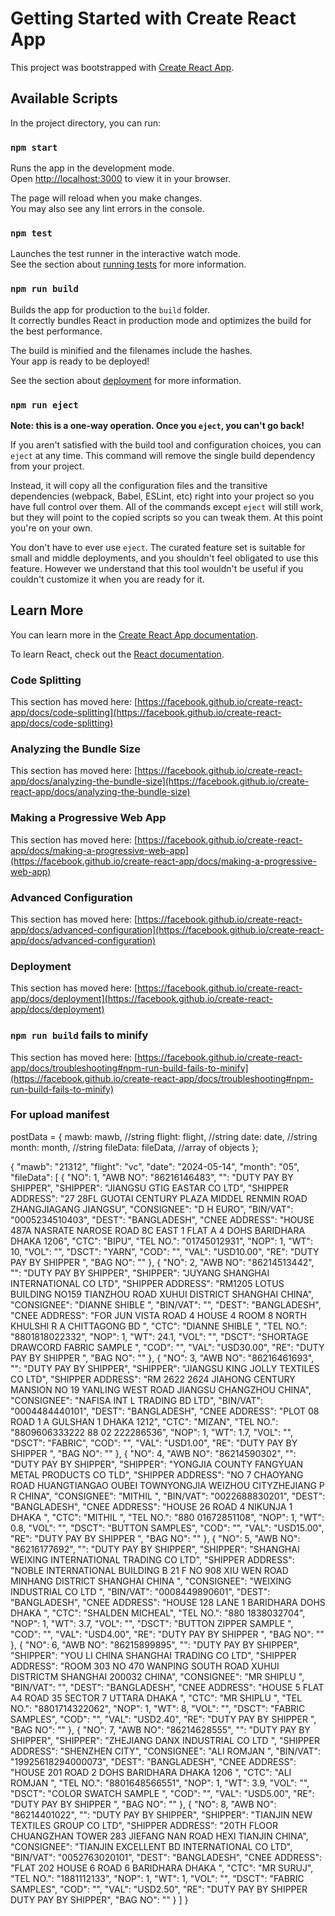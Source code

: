 # Getting Started with Create React App

This project was bootstrapped with [Create React App](https://github.com/facebook/create-react-app).

## Available Scripts

In the project directory, you can run:

### `npm start`

Runs the app in the development mode.\
Open [http://localhost:3000](http://localhost:3000) to view it in your browser.

The page will reload when you make changes.\
You may also see any lint errors in the console.

### `npm test`

Launches the test runner in the interactive watch mode.\
See the section about [running tests](https://facebook.github.io/create-react-app/docs/running-tests) for more information.

### `npm run build`

Builds the app for production to the `build` folder.\
It correctly bundles React in production mode and optimizes the build for the best performance.

The build is minified and the filenames include the hashes.\
Your app is ready to be deployed!

See the section about [deployment](https://facebook.github.io/create-react-app/docs/deployment) for more information.

### `npm run eject`

**Note: this is a one-way operation. Once you `eject`, you can't go back!**

If you aren't satisfied with the build tool and configuration choices, you can `eject` at any time. This command will remove the single build dependency from your project.

Instead, it will copy all the configuration files and the transitive dependencies (webpack, Babel, ESLint, etc) right into your project so you have full control over them. All of the commands except `eject` will still work, but they will point to the copied scripts so you can tweak them. At this point you're on your own.

You don't have to ever use `eject`. The curated feature set is suitable for small and middle deployments, and you shouldn't feel obligated to use this feature. However we understand that this tool wouldn't be useful if you couldn't customize it when you are ready for it.

## Learn More

You can learn more in the [Create React App documentation](https://facebook.github.io/create-react-app/docs/getting-started).

To learn React, check out the [React documentation](https://reactjs.org/).

### Code Splitting

This section has moved here: [https://facebook.github.io/create-react-app/docs/code-splitting](https://facebook.github.io/create-react-app/docs/code-splitting)

### Analyzing the Bundle Size

This section has moved here: [https://facebook.github.io/create-react-app/docs/analyzing-the-bundle-size](https://facebook.github.io/create-react-app/docs/analyzing-the-bundle-size)

### Making a Progressive Web App

This section has moved here: [https://facebook.github.io/create-react-app/docs/making-a-progressive-web-app](https://facebook.github.io/create-react-app/docs/making-a-progressive-web-app)

### Advanced Configuration

This section has moved here: [https://facebook.github.io/create-react-app/docs/advanced-configuration](https://facebook.github.io/create-react-app/docs/advanced-configuration)

### Deployment

This section has moved here: [https://facebook.github.io/create-react-app/docs/deployment](https://facebook.github.io/create-react-app/docs/deployment)

### `npm run build` fails to minify

This section has moved here: [https://facebook.github.io/create-react-app/docs/troubleshooting#npm-run-build-fails-to-minify](https://facebook.github.io/create-react-app/docs/troubleshooting#npm-run-build-fails-to-minify)

<!-- ---------------------------------------FROM HERE----------------------------------------- -->

### For upload manifest

postData = {
mawb: mawb, //string
flight: flight, //string
date: date, //string
month: month, //string
fileData: fileData, //array of objects
};

{
"mawb": "21312",
"flight": "vc",
"date": "2024-05-14",
"month": "05",
"fileData": [
{
"NO": 1,
"AWB NO": "86216146483",
"": "DUTY PAY BY SHIPPER",
"SHIPPER": "JIANGSU GTIG EASTAR CO LTD",
"SHIPPER ADDRESS": "27 28FL GUOTAI CENTURY PLAZA MIDDEL RENMIN ROAD ZHANGJIAGANG JIANGSU",
"CONSIGNEE": "D H EURO",
"BIN/VAT": "0005234510403",
"DEST": "BANGLADESH",
"CNEE ADDRESS": "HOUSE 487A NASRATE NAROSE ROAD 8C EAST 1 FLAT A 4 DOHS BARIDHARA DHAKA 1206",
"CTC": "BIPU",
"TEL NO.": "01745012931",
"NOP": 1,
"WT": 10,
"VOL": "",
"DSCT": "YARN",
"COD": "",
"VAL": "USD10.00",
"RE": "DUTY PAY BY SHIPPER ",
"BAG NO": ""
},
{
"NO": 2,
"AWB NO": "86214513442",
"": "DUTY PAY BY SHIPPER",
"SHIPPER": "JUYANG SHANGHAI INTERNATIONAL CO LTD",
"SHIPPER ADDRESS": "RM1205 LOTUS BUILDING NO159 TIANZHOU ROAD XUHUI DISTRICT SHANGHAI CHINA",
"CONSIGNEE": "DIANNE SHIBLE ",
"BIN/VAT": "",
"DEST": "BANGLADESH",
"CNEE ADDRESS": "FOR JUN VISTA ROAD 4 HOUSE 4 ROOM 8 NORTH KHULSHI R A CHITTAGONG BD ",
"CTC": "DIANNE SHIBLE ",
"TEL NO.": "8801818022332",
"NOP": 1,
"WT": 24.1,
"VOL": "",
"DSCT": "SHORTAGE DRAWCORD FABRIC SAMPLE ",
"COD": "",
"VAL": "USD30.00",
"RE": "DUTY PAY BY SHIPPER ",
"BAG NO": ""
},
{
"NO": 3,
"AWB NO": "86216461693",
"": "DUTY PAY BY SHIPPER",
"SHIPPER": "JIANGSU KING JOLLY TEXTILES CO LTD",
"SHIPPER ADDRESS": "RM 2622 2624 JIAHONG CENTURY MANSION NO 19 YANLING WEST ROAD JIANGSU CHANGZHOU CHINA",
"CONSIGNEE": "NAFISA INT L TRADING BD LTD",
"BIN/VAT": "0004484440101",
"DEST": "BANGLADESH",
"CNEE ADDRESS": "PLOT 08 ROAD 1 A GULSHAN 1 DHAKA 1212",
"CTC": "MIZAN",
"TEL NO.": "8809606333222 88 02 222286536",
"NOP": 1,
"WT": 1.7,
"VOL": "",
"DSCT": "FABRIC",
"COD": "",
"VAL": "USD1.00",
"RE": "DUTY PAY BY SHIPPER ",
"BAG NO": ""
},
{
"NO": 4,
"AWB NO": "86214590302",
"": "DUTY PAY BY SHIPPER",
"SHIPPER": "YONGJIA COUNTY FANGYUAN METAL PRODUCTS CO TLD",
"SHIPPER ADDRESS": "NO 7 CHAOYANG ROAD HUANGTIANGAO OUBEI TOWNYONGJIA WEIZHOU CITYZHEJIANG P R CHINA",
"CONSIGNEE": "MITHIL ",
"BIN/VAT": "0022688830201",
"DEST": "BANGLADESH",
"CNEE ADDRESS": "HOUSE 26 ROAD 4 NIKUNJA 1 DHAKA ",
"CTC": "MITHIL ",
"TEL NO.": "880 01672851108",
"NOP": 1,
"WT": 0.8,
"VOL": "",
"DSCT": "BUTTON SAMPLES",
"COD": "",
"VAL": "USD15.00",
"RE": "DUTY PAY BY SHIPPER ",
"BAG NO": ""
},
{
"NO": 5,
"AWB NO": "86216177692",
"": "DUTY PAY BY SHIPPER",
"SHIPPER": "SHANGHAI WEIXING INTERNATIONAL TRADING CO LTD",
"SHIPPER ADDRESS": "NOBLE INTERNATIONAL BUILDING B 21 F NO 908 XIU WEN ROAD MINHANG DISTRICT SHANGHAI CHINA ",
"CONSIGNEE": "WEIXING INDUSTRIAL CO LTD ",
"BIN/VAT": "0008449890601",
"DEST": "BANGLADESH",
"CNEE ADDRESS": "HOUSE 128 LANE 1 BARIDHARA DOHS DHAKA ",
"CTC": "SHALDEN MICHEAL",
"TEL NO.": "880 1838032704",
"NOP": 1,
"WT": 3.7,
"VOL": "",
"DSCT": "BUTTON ZIPPER SAMPLE ",
"COD": "",
"VAL": "USD4.00",
"RE": "DUTY PAY BY SHIPPER ",
"BAG NO": ""
},
{
"NO": 6,
"AWB NO": "86215899895",
"": "DUTY PAY BY SHIPPER",
"SHIPPER": "YOU LI CHINA SHANGHAI TRADING CO LTD",
"SHIPPER ADDRESS": "ROOM 303 NO 470 WANPING SOUTH ROAD XUHUI DISTRICTM SHANGHAI 200032 CHINA",
"CONSIGNEE": "MR SHIPLU ",
"BIN/VAT": "",
"DEST": "BANGLADESH",
"CNEE ADDRESS": "HOUSE 5 FLAT A4 ROAD 35 SECTOR 7 UTTARA DHAKA ",
"CTC": "MR SHIPLU ",
"TEL NO.": "8801714322062",
"NOP": 1,
"WT": 8,
"VOL": "",
"DSCT": "FABRIC SAMPLES",
"COD": "",
"VAL": "USD2.40",
"RE": "DUTY PAY BY SHIPPER ",
"BAG NO": ""
},
{
"NO": 7,
"AWB NO": "86214628555",
"": "DUTY PAY BY SHIPPER",
"SHIPPER": "ZHEJIANG DANX INDUSTRIAL CO LTD ",
"SHIPPER ADDRESS": "SHENZHEN CITY",
"CONSIGNEE": "ALI ROMJAN ",
"BIN/VAT": "19925618294000073",
"DEST": "BANGLADESH",
"CNEE ADDRESS": "HOUSE 201 ROAD 2 DOHS BARIDHARA DHAKA 1206 ",
"CTC": "ALI ROMJAN ",
"TEL NO.": "8801648566551",
"NOP": 1,
"WT": 3.9,
"VOL": "",
"DSCT": "COLOR SWATCH SAMPLE ",
"COD": "",
"VAL": "USD5.00",
"RE": "DUTY PAY BY SHIPPER ",
"BAG NO": ""
},
{
"NO": 8,
"AWB NO": "86214401022",
"": "DUTY PAY BY SHIPPER",
"SHIPPER": "TIANJIN NEW TEXTILES GROUP CO LTD",
"SHIPPER ADDRESS": "20TH FLOOR CHUANGZHAN TOWER 283 JIEFANG NAN ROAD HEXI TIANJIN CHINA",
"CONSIGNEE": "TIANJIN EXCELLENT BD INTERNATIONAL CO LTD",
"BIN/VAT": "0052763020101",
"DEST": "BANGLADESH",
"CNEE ADDRESS": "FLAT 202 HOUSE 6 ROAD 6 BARIDHARA DHAKA ",
"CTC": "MR SURUJ",
"TEL NO.": "1881112133",
"NOP": 1,
"WT": 1,
"VOL": "",
"DSCT": "FABRIC SAMPLES",
"COD": "",
"VAL": "USD2.50",
"RE": "DUTY PAY BY SHIPPER DUTY PAY BY SHIPPER",
"BAG NO": ""
}
]
}

